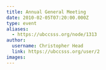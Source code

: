 ```yaml
---
title: Annual General Meeting 
date: 2010-02-05T07:20:00.000Z
type: event
aliases:
  - https://ubccsss.org/node/1313
author:
  username: Christopher Head
  link: https://ubccsss.org/user/2
images:
---
```



